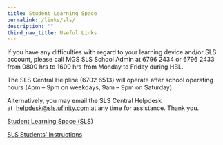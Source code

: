 ```yaml
---
title: Student Learning Space
permalink: /links/sls/
description: ""
third_nav_title: Useful Links
---
```




If you have any difficulties with regard to your learning device and/or SLS account, please call MGS SLS School Admin at 6796 2434 or 6796 2433 from 0800 hrs to 1600 hrs from Monday to Friday during HBL.   
  
The SLS Central Helpline (6702 6513) will operate after school operating hours (4pm – 9pm on weekdays, 9am – 9pm on Saturday).  
  
Alternatively, you may email the SLS Central Helpdesk at  [helpdesk@sls.ufinity.com](mailto:helpdesk@sls.ufinity.com) at any time for assistance. Thank you.

[Student Learning Space (SLS)](https://vle.learning.moe.edu.sg/login)

[SLS Students’ Instructions](https://drive.google.com/file/d/1aNckS1RID433pb6-KNAYea4XwvFn1SKL/view)